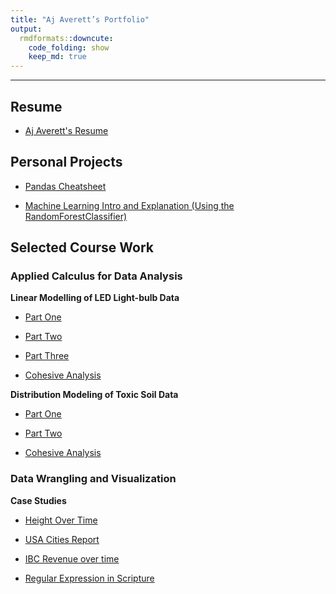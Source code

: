 ```yaml
---
title: "Aj Averett’s Portfolio"
output:
  rmdformats::downcute:
    code_folding: show
    keep_md: true
---
```


------------------------------------------------------------------------

## Resume

-   [Aj Averett's Resume](https://ajaverett.github.io/averett/resume/resume_real.pdf)

## Personal Projects

-   [Pandas Cheatsheet](https://ajaverett.github.io/Pandas_cheatsheet)

-   [Machine Learning Intro and Explanation (Using the RandomForestClassifier)](https://ajaverett.github.io/averett/fun/comma.html)

## Selected Course Work

### Applied Calculus for Data Analysis

**Linear Modelling of LED Light-bulb Data**

-   [Part One](https://ajaverett.github.io/averett/math119/p2/p2t1.html)

-   [Part Two](https://ajaverett.github.io/averett/math119/p2/p2t2.html)

-   [Part Three](https://ajaverett.github.io/averett/math119/p2/p2t3.html)

-   [Cohesive Analysis](https://ajaverett.github.io/averett/math119/p2/project2.html)

**Distribution Modeling of Toxic Soil Data**

-   [Part One](https://ajaverett.github.io/averett/math119/p3/p3t1b.html)

-   [Part Two](https://ajaverett.github.io/averett/math119/p3/p3t2.html)

-   [Cohesive Analysis](https://ajaverett.github.io/averett/math119/p3/p3.html)

### Data Wrangling and Visualization

**Case Studies**

-   [Height Over Time](https://ajaverett.github.io/averett/ds350/CS3.html)

-   [USA Cities Report](https://ajaverett.github.io/averett/ds350/CS5.html)

-   [IBC Revenue over time](https://ajaverett.github.io/averett/ds350/CS6.html)

-   [Regular Expression in Scripture](https://ajaverett.github.io/averett/ds350/CS7.html)
